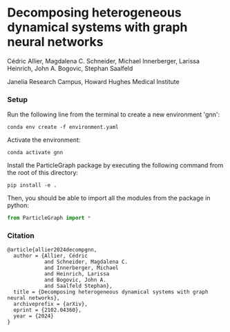 # Decomposing heterogeneous dynamical systems with graph neural networks
Cédric Allier, Magdalena C. Schneider, Michael Innerberger, Larissa Heinrich, John A. Bogovic, Stephan Saalfeld

Janelia Research Campus, Howard Hughes Medical Institute

### Setup
Run the following line from the terminal to create a new environment 'gnn':
```
conda env create -f environment.yaml
```

Activate the environment:
```
conda activate gnn
```

Install the ParticleGraph package by executing the following command from the root of this directory:
```
pip install -e .
```

Then, you should be able to import all the modules from the package in python:
```python
from ParticleGraph import *
```
### Citation
```
@article{allier2024decompgnn,
  author = {Allier, Cédric
            and Schneider, Magdalena C.
            and Innerberger, Michael
            and Heinrich, Larissa
            and Bogovic, John A.
            and Saalfeld Stephan},
  title = {Decomposing heterogeneous dynamical systems with graph neural networks},
  archiveprefix = {arXiv},
  eprint = {2102.04360},
  year = {2024}
}
```
